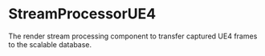# StreamProcessorUE4
The render stream processing component to transfer captured UE4 frames to the scalable database.
